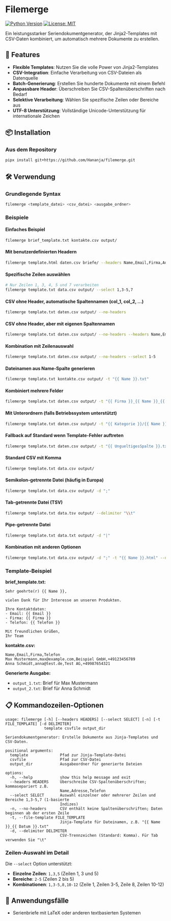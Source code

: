# Filemerge

[![Python Version](https://img.shields.io/badge/python-3.8+-blue.svg)](https://python.org)
[![License: MIT](https://img.shields.io/badge/License-MIT-yellow.svg)](https://opensource.org/licenses/MIT)

Ein leistungsstarker Seriendokumentgenerator, der Jinja2-Templates mit CSV-Daten kombiniert, um automatisch mehrere Dokumente zu erstellen.

## 🚀 Features

- **Flexible Templates**: Nutzen Sie die volle Power von Jinja2-Templates
- **CSV-Integration**: Einfache Verarbeitung von CSV-Dateien als Datenquelle
- **Batch-Generierung**: Erstellen Sie hunderte Dokumente mit einem Befehl
- **Anpassbare Header**: Überschreiben Sie CSV-Spaltenüberschriften nach Bedarf
- **Selektive Verarbeitung**: Wählen Sie spezifische Zeilen oder Bereiche aus
- **UTF-8 Unterstützung**: Vollständige Unicode-Unterstützung für internationale Zeichen

## 📦 Installation

### Aus dem Repository
```bash
pipx install git+https://github.com/Hananja/filemerge.git
```

## 🛠️ Verwendung

### Grundlegende Syntax
```bash
filemerge <template_datei> <csv_datei> <ausgabe_ordner>
```

### Beispiele

#### Einfaches Beispiel
```bash
filemerge brief_template.txt kontakte.csv output/
```

#### Mit benutzerdefinierten Headern
```bash
filemerge template.html daten.csv briefe/ --headers Name,Email,Firma,Adresse
```

#### Spezifische Zeilen auswählen
```bash
# Nur Zeilen 1, 3, 4, 5 und 7 verarbeiten
filemerge template.txt data.csv output/ --select 1,3-5,7
```

#### CSV ohne Header, automatische Spaltennamen (col_1, col_2, ...)
```bash
filemerge template.txt daten.csv output/ --no-headers
```

#### CSV ohne Header, aber mit eigenen Spaltennamen
```bash
filemerge template.txt daten.csv output/ --no-headers --headers Name,Email,Telefon
```

#### Kombination mit Zeilenauswahl
```bash
filemerge template.txt daten.csv output/ --no-headers --select 1-5
```

#### Dateinamen aus Name-Spalte generieren
```bash
filemerge template.txt kontakte.csv output/ -t "{{ Name }}.txt"
```

#### Kombiniert mehrere Felder
```bash
filemerge template.txt daten.csv output/ -t "{{ Firma }}_{{ Name }}_{{ Datum }}.html"
```

#### Mit Unterordnern (falls Betriebssystem unterstützt)
```bash
filemerge template.txt daten.csv output/ -t "{{ Kategorie }}/{{ Name }}.txt"
```

#### Fallback auf Standard wenn Template-Fehler auftreten
```bash
filemerge template.txt daten.csv output/ -t "{{ UngueltigesSpalte }}.txt"
```
#### Standard CSV mit Komma
```bash
filemerge template.txt data.csv output/
```

#### Semikolon-getrennte Datei (häufig in Europa)
```bash
filemerge template.txt data.csv output/ -d ";"
```

#### Tab-getrennte Datei (TSV)
```bash
filemerge template.txt data.tsv output/ --delimiter "\\t"
```

#### Pipe-getrennte Datei
```bash
filemerge template.txt data.txt output/ -d "|"
```

#### Kombination mit anderen Optionen
```bash
filemerge template.txt data.csv output/ -d ";" -t "{{ Name }}.html" --no-headers
```

### Template-Beispiel

**brief_template.txt:**
```jinja2
Sehr geehrte(r) {{ Name }},

vielen Dank für Ihr Interesse an unseren Produkten. 

Ihre Kontaktdaten:
- Email: {{ Email }}
- Firma: {{ Firma }}
- Telefon: {{ Telefon }}

Mit freundlichen Grüßen,
Ihr Team
```

**kontakte.csv:**
```csv
Name,Email,Firma,Telefon
Max Mustermann,max@example.com,Beispiel GmbH,+49123456789
Anna Schmidt,anna@test.de,Test AG,+49987654321
```

**Generierte Ausgabe:**
- `output_1.txt`: Brief für Max Mustermann
- `output_2.txt`: Brief für Anna Schmidt

## 📋 Kommandozeilen-Optionen

```
usage: filemerge [-h] [--headers HEADERS] [--select SELECT] [-n] [-t FILE_TEMPLATE] [-d DELIMITER]
                 template csvfile output_dir

Seriendokumentgenerator: Erstelle Dokumente aus Jinja-Templates und CSV-Daten.

positional arguments:
  template              Pfad zur Jinja-Template-Datei
  csvfile               Pfad zur CSV-Datei
  output_dir            Ausgabeordner für generierte Dateien

options:
  -h, --help            show this help message and exit
  --headers HEADERS     Überschreibe CSV-Spaltenüberschriften; kommasepariert z.B.
                        Name,Adresse,Telefon
  --select SELECT       Auswahl einzelner oder mehrerer Zeilen und Bereiche 1,3-5,7 (1-basierte
                        Indizes)
  -n, --no-headers      CSV enthält keine Spaltenüberschriften; Daten beginnen ab der ersten Zeile
  -t, --file-template FILE_TEMPLATE
                        Jinja-Template für Dateinamen, z.B. "{{ Name }}_{{ Datum }}.txt"
  -d, --delimiter DELIMITER
                        CSV-Trennzeichen (Standard: Komma). Für Tab verwenden Sie "\t"

```

### Zeilen-Auswahl im Detail

Die `--select` Option unterstützt:
- **Einzelne Zeilen**: `1,3,5` (Zeilen 1, 3 und 5)
- **Bereiche**: `2-5` (Zeilen 2 bis 5)
- **Kombinationen**: `1,3-5,8,10-12` (Zeile 1, Zeilen 3-5, Zeile 8, Zeilen 10-12)

## 🎯 Anwendungsfälle

- Serienbriefe mit LaTeX oder anderen textbasierten Systemen